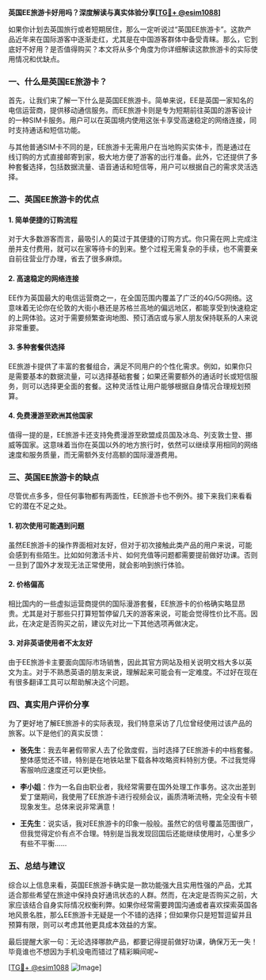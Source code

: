 **英国EE旅游卡好用吗？深度解读与真实体验分享[[TG💪+ @esim1088](https://t.me/s/esim1088)]**

如果你计划去英国旅行或者短期居住，那么一定听说过“英国EE旅游卡”。这款产品近年来在国际游客中逐渐走红，尤其是在中国游客群体中备受青睐。那么，它到底好不好用？是否值得购买？本文将从多个角度为你详细解读这款旅游卡的实际使用情况和优缺点。

### **一、什么是英国EE旅游卡？**

首先，让我们来了解一下什么是英国EE旅游卡。简单来说，EE是英国一家知名的电信运营商，提供移动通信服务。而EE旅游卡则是专为短期前往英国的游客设计的一种SIM卡服务。用户可以在英国境内使用这张卡享受高速稳定的网络连接，同时支持通话和短信功能。

与其他普通SIM卡不同的是，EE旅游卡无需用户在当地购买实体卡，而是通过在线订购的方式直接邮寄到家，极大地方便了游客的出行准备。此外，它还提供了多种套餐选择，包括数据流量、语音通话和短信等，用户可以根据自己的需求灵活选择。

### **二、英国EE旅游卡的优点**

#### **1. 简单便捷的订购流程**
对于大多数游客而言，最吸引人的莫过于其便捷的订购方式。你只需在网上完成注册并支付费用，就可以在家等待卡的到来。整个过程无需复杂的手续，也不需要亲自前往营业厅办理，省去了很多麻烦。

#### **2. 高速稳定的网络连接**
EE作为英国最大的电信运营商之一，在全国范围内覆盖了广泛的4G/5G网络。这意味着无论你在伦敦的大街小巷还是苏格兰高地的偏远地区，都能享受到快速稳定的上网体验。这对于需要频繁查询地图、预订酒店或与家人朋友保持联系的人来说非常重要。

#### **3. 多种套餐供选择**
EE旅游卡提供了丰富的套餐组合，满足不同用户的个性化需求。例如，如果你只是需要基本的数据流量，可以选择基础套餐；如果还需要额外的通话时长或短信服务，则可以选择更全面的套餐。这种灵活性让用户能够根据自身情况合理规划预算。

#### **4. 免费漫游至欧洲其他国家**
值得一提的是，EE旅游卡还支持免费漫游至欧盟成员国及冰岛、列支敦士登、挪威等国家。这意味着当你在英国以外的地方旅行时，依然可以继续享用相同的网络速度和服务质量，而无需额外支付高额的国际漫游费用。

### **三、英国EE旅游卡的缺点**

尽管优点多多，但任何事物都有两面性，EE旅游卡也不例外。接下来我们来看看它的潜在不足之处。

#### **1. 初次使用可能遇到问题**
虽然EE旅游卡的操作界面相对友好，但对于初次接触此类产品的用户来说，可能会感到有些陌生。比如如何激活卡片、如何充值等问题都需要提前做好功课。否则一旦到了国外才发现无法正常使用，就会影响到旅行体验。

#### **2. 价格偏高**
相比国内的一些虚拟运营商提供的国际漫游套餐，EE旅游卡的价格确实略显昂贵。尤其是对于那些只打算短暂停留几天的游客来说，可能会觉得性价比不高。因此，在决定是否购买之前，建议先对比一下其他选项再做决定。

#### **3. 对非英语使用者不太友好**
由于EE旅游卡主要面向国际市场销售，因此其官方网站及相关说明文档大多以英文为主。对于不熟悉英语的朋友来说，理解起来可能会有一定难度。不过好在现在有很多翻译工具可以帮助解决这个问题。

### **四、真实用户评价分享**

为了更好地了解EE旅游卡的实际表现，我们特意采访了几位曾经使用过该产品的旅客。以下是他们的真实反馈：

- **张先生**：我去年暑假带家人去了伦敦度假，当时选择了EE旅游卡的中档套餐。整体感觉还不错，特别是在地铁站里下载各种攻略资料特别方便。不过我觉得客服响应速度还可以更快些。
  
- **李小姐**：作为一名自由职业者，我经常需要在国外处理工作事务。这次出差到爱丁堡期间，我使用了EE旅游卡进行视频会议，画质清晰流畅，完全没有卡顿现象发生。总体来说非常满意！

- **王先生**：说实话，我对EE旅游卡的印象一般般。虽然它的信号覆盖范围很广，但我觉得定价有点不合理。特别是当我发现回国后还能继续使用时，心里多少有些不平衡……

### **五、总结与建议**

综合以上信息来看，英国EE旅游卡确实是一款功能强大且实用性强的产品，尤其适合那些希望在旅途中保持良好通讯状态的人群。然而，在决定是否购买之前，大家应该结合自身实际情况权衡利弊。如果你经常需要跨国沟通或者喜欢探索英国各地风景名胜，那么EE旅游卡无疑是一个不错的选择；但如果你只是短暂逗留并且预算有限，则可以考虑其他更具成本效益的方案。

最后提醒大家一句：无论选择哪款产品，都要记得提前做好功课，确保万无一失！毕竟谁也不想因为手机没电而错过了精彩瞬间呢~

[[TG💪+ @esim1088](https://t.me/s/esim1088) ![Image](https://i.postimg.cc/4NQfJmqS/Snipaste-2025-05-13-00-14-12.png)]
